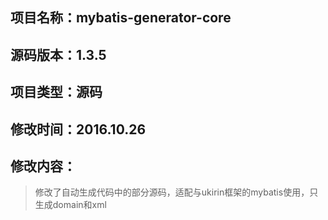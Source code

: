 ## 项目名称：mybatis-generator-core
## 源码版本：1.3.5
## 项目类型：源码
## 修改时间：2016.10.26
## 修改内容：
> 修改了自动生成代码中的部分源码，适配与ukirin框架的mybatis使用，只生成domain和xml


